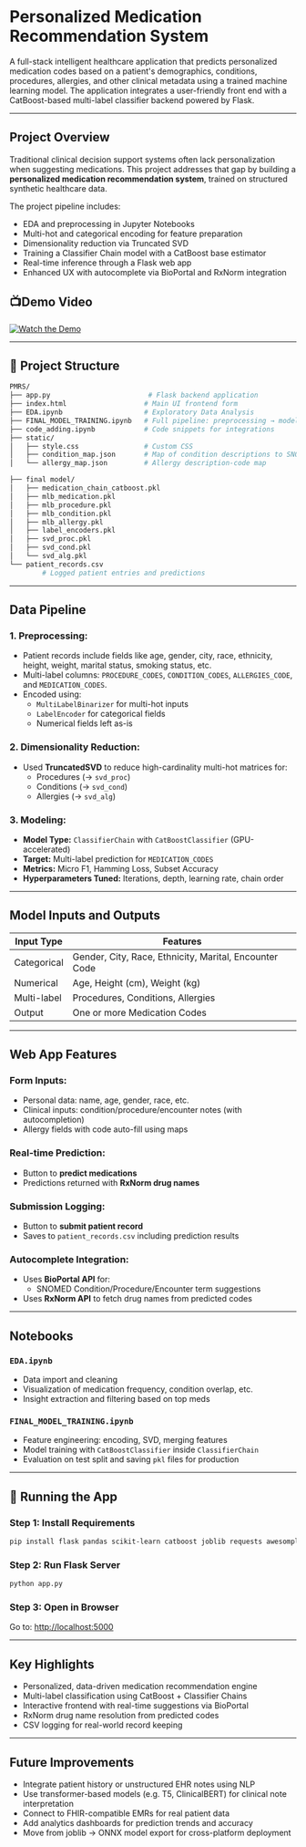 # Personalized Medication Recommendation System

A full-stack intelligent healthcare application that predicts personalized medication codes based on a patient's demographics, conditions, procedures, allergies, and other clinical metadata using a trained machine learning model. The application integrates a user-friendly front end with a CatBoost-based multi-label classifier backend powered by Flask.

---

## Project Overview

Traditional clinical decision support systems often lack personalization when suggesting medications. This project addresses that gap by building a **personalized medication recommendation system**, trained on structured synthetic healthcare data.

The project pipeline includes:

- EDA and preprocessing in Jupyter Notebooks
- Multi-hot and categorical encoding for feature preparation
- Dimensionality reduction via Truncated SVD
- Training a Classifier Chain model with a CatBoost base estimator
- Real-time inference through a Flask web app
- Enhanced UX with autocomplete via BioPortal and RxNorm integration

## 📺Demo Video

[![Watch the Demo](https://img.youtube.com/vi/q80QigVE26o/hqdefault.jpg)](https://youtu.be/q80QigVE26o)

---

## 📂 Project Structure

```bash
PMRS/
├── app.py                        # Flask backend application
├── index.html                   # Main UI frontend form
├── EDA.ipynb                    # Exploratory Data Analysis
├── FINAL_MODEL_TRAINING.ipynb   # Full pipeline: preprocessing → model training
├── code_adding.ipynb            # Code snippets for integrations
├── static/
│   ├── style.css                # Custom CSS
│   ├── condition_map.json       # Map of condition descriptions to SNOMED codes
│   └── allergy_map.json         # Allergy description-code map

├── final model/
│   ├── medication_chain_catboost.pkl
│   ├── mlb_medication.pkl
│   ├── mlb_procedure.pkl
│   ├── mlb_condition.pkl
│   ├── mlb_allergy.pkl
│   ├── label_encoders.pkl
│   ├── svd_proc.pkl
│   ├── svd_cond.pkl
│   └── svd_alg.pkl
└── patient_records.csv
        # Logged patient entries and predictions
```

---

## Data Pipeline

### 1. **Preprocessing:**
- Patient records include fields like age, gender, city, race, ethnicity, height, weight, marital status, smoking status, etc.
- Multi-label columns: `PROCEDURE_CODES`, `CONDITION_CODES`, `ALLERGIES_CODE`, and `MEDICATION_CODES`.
- Encoded using:
  - `MultiLabelBinarizer` for multi-hot inputs
  - `LabelEncoder` for categorical fields
  - Numerical fields left as-is

### 2. **Dimensionality Reduction:**
- Used **TruncatedSVD** to reduce high-cardinality multi-hot matrices for:
  - Procedures (→ `svd_proc`)
  - Conditions (→ `svd_cond`)
  - Allergies (→ `svd_alg`)

### 3. **Modeling:**
- **Model Type:** `ClassifierChain` with `CatBoostClassifier` (GPU-accelerated)
- **Target:** Multi-label prediction for `MEDICATION_CODES`
- **Metrics:** Micro F1, Hamming Loss, Subset Accuracy
- **Hyperparameters Tuned:** Iterations, depth, learning rate, chain order

---

##  Model Inputs and Outputs

| Input Type        | Features                           |
|-------------------|------------------------------------|
| Categorical        | Gender, City, Race, Ethnicity, Marital, Encounter Code |
| Numerical          | Age, Height (cm), Weight (kg)     |
| Multi-label        | Procedures, Conditions, Allergies |
| Output             | One or more Medication Codes       |

---

##  Web App Features

### Form Inputs:
- Personal data: name, age, gender, race, etc.
- Clinical inputs: condition/procedure/encounter notes (with autocompletion)
- Allergy fields with code auto-fill using maps

### Real-time Prediction:
- Button to **predict medications**
- Predictions returned with **RxNorm drug names**

###  Submission Logging:
- Button to **submit patient record**
- Saves to `patient_records.csv` including prediction results

###  Autocomplete Integration:
- Uses **BioPortal API** for:
  - SNOMED Condition/Procedure/Encounter term suggestions
- Uses **RxNorm API** to fetch drug names from predicted codes

---

##  Notebooks

### `EDA.ipynb`
- Data import and cleaning
- Visualization of medication frequency, condition overlap, etc.
- Insight extraction and filtering based on top meds

### `FINAL_MODEL_TRAINING.ipynb`
- Feature engineering: encoding, SVD, merging features
- Model training with `CatBoostClassifier` inside `ClassifierChain`
- Evaluation on test split and saving `pkl` files for production

---

## 🏁 Running the App

###  Step 1: Install Requirements
```bash
pip install flask pandas scikit-learn catboost joblib requests awesomplete
```

### Step 2: Run Flask Server
```bash
python app.py
```

### Step 3: Open in Browser
Go to: [http://localhost:5000](http://localhost:5000)

---

## Key Highlights

-  Personalized, data-driven medication recommendation engine
-  Multi-label classification using CatBoost + Classifier Chains
- Interactive frontend with real-time suggestions via BioPortal
- RxNorm drug name resolution from predicted codes
- CSV logging for real-world record keeping

---

##  Future Improvements

- Integrate patient history or unstructured EHR notes using NLP
-  Use transformer-based models (e.g. T5, ClinicalBERT) for clinical note interpretation
- Connect to FHIR-compatible EMRs for real patient data
- Add analytics dashboards for prediction trends and accuracy
-  Move from joblib → ONNX model export for cross-platform deployment
